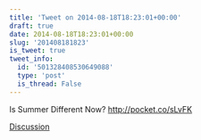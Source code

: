 ```yaml
---
title: 'Tweet on 2014-08-18T18:23:01+00:00'
draft: true
date: 2014-08-18T18:23:01+00:00
slug: '201408181823'
is_tweet: true
tweet_info:
  id: '501328408530649088'
  type: 'post'
  is_thread: False
---
```




Is Summer Different Now? <http://pocket.co/sLvFK>

[Discussion](https://x.com/sytelus/status/501328408530649088)

